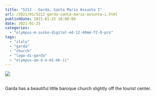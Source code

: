 ```yaml
---
title: "5212 - Garda, Santa Maria Assunta I"
url: /2021/01/5212-garda-santa-maria-assunta-i.html
publishDate: 2021-01-25 18:00:00
date: 2021-01-25
categories: 
  - "olympus-m-zuiko-digital-ed-12-40mm-f2-8-pro"
tags: 
  - "italy"
  - "garda"
  - "church"
  - "lago-di-garda"
  - "olympus-om-d-e-m1-mk-ii"
---
```

<div class="container">
<div class="center"><a target="_blank" href="https://d25zfm9zpd7gm5.cloudfront.net/1200x1200/2018/20180914_153121_lr.jpg"><img class="webfeedsFeaturedVisual" src="https://d25zfm9zpd7gm5.cloudfront.net/0600x0600/2018/20180914_153121_lr.jpg" /></a></div>
</div>
<br />

Garda has a beautiful little baroque church slightly off the tourist
center.